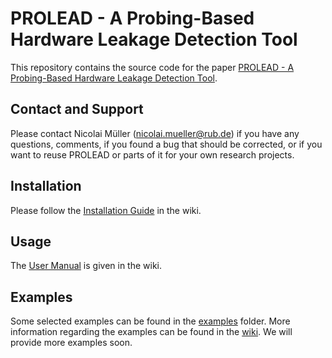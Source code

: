 # PROLEAD - A Probing-Based Hardware Leakage Detection Tool
This repository contains the source code for the paper <a href="https://eprint.iacr.org/2022/965">PROLEAD - A Probing-Based Hardware Leakage Detection Tool</a>.

## Contact and Support
Please contact Nicolai Müller (nicolai.mueller@rub.de) if you have any questions, comments, if you found a bug that should be corrected, or if you want to reuse PROLEAD or parts of it for your own research projects.

## Installation 
Please follow the <a href="https://github.com/ChairImpSec/PROLEAD/wiki/Installation">Installation Guide</a> in the wiki.

## Usage
The <a href="https://github.com/ChairImpSec/PROLEAD/wiki/Usage">User Manual</a> is given in the wiki.

## Examples

Some selected examples can be found in the <a href="https://github.com/ChairImpSec/PROLEAD/tree/main/examples">examples</a> folder. More information regarding the examples can be found in the <a href="https://github.com/ChairImpSec/PROLEAD/wiki/Examples">wiki</a>. We will provide more examples soon.
